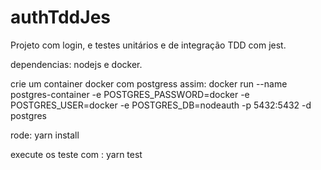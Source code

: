 # authTddJes
Projeto com login, e testes unitários e de integração TDD com jest. 

dependencias: nodejs e docker.

crie um container docker com postgress assim:
docker run --name postgres-container -e POSTGRES_PASSWORD=docker -e POSTGRES_USER=docker -e POSTGRES_DB=nodeauth -p 5432:5432 -d postgres

rode:
yarn install

execute os teste com :
yarn test
